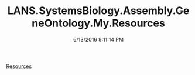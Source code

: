 ﻿---
title: LANS.SystemsBiology.Assembly.GeneOntology.My.Resources
date: 6/13/2016 9:11:14 PM
---

[Resources](T-LANS.SystemsBiology.Assembly.GeneOntology.My.Resources.Resources.html)

